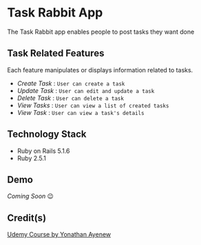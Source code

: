 # Task Rabbit App

The Task Rabbit app enables people to post tasks they want done

## Task Related Features

Each feature manipulates or displays information related to tasks.

* _Create Task_ : `User can create a task`
* _Update Task_ : `User can edit and update a task`
* _Delete Task_ : `User can delete a task`
* _View Tasks_ : `User can view a list of created tasks`
* _View Task_ : `User can view a task's details`

## Technology Stack

* Ruby on Rails 5.1.6
* Ruby 2.5.1

## Demo

_Coming Soon_ 😉

## Credit(s)

[Udemy Course by Yonathan Ayenew](https://www.udemy.com/8-beautiful-ruby-on-rails-apps-in-30-days/)
